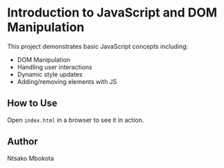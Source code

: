 # Introduction to JavaScript and DOM Manipulation

This project demonstrates basic JavaScript concepts including:

- DOM Manipulation
- Handling user interactions
- Dynamic style updates
- Adding/removing elements with JS

## How to Use

Open `index.html` in a browser to see it in action.

## Author

Ntsako Mbokota
